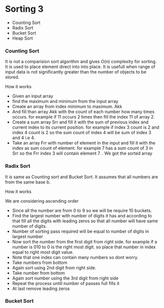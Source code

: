 # Sorting 3

* Counting Sort
* Radix Sort
* Bucket Sort
* Heap Sort


### Counting Sort

It is not a comparision sort algorithm and gives O(n) complexity for sorting. It is used to place element direct into into place. It is usefull when range of input data is not significantly greater than the number of objects to be stored.

How it works

* Given an input array
* find the maximum and minimum from the input array
* Create an array from index minimum to maximum. Akk
* And fill than array Akk with the count of each number how many times occurs. for example if 11 occurs 2 times then fill the index 11 of array 2.
* Create a sum array Srr and fill it with the sum of previous index and current index to its current position. for example if index 3 count is 2 and index 4 count is 2 so the sum count of index 4 will be sum of index 3 and 4 i.e 4.
* Take an array Frr with number of element in the input and fill it with the index as sum count of element. for example 7 has a sum count of 3 in Srr so the Frr index 3 will contain element 7.
. We got the sorted array


### Radix Sort

It is same as Counting sort and Bucket Sort. It assumes that all numbers are from the same base b.

How it works

We are considering ascending order

* Since all the number are from 0 to 9 so we will be require 10 buckets.
* Find the largest number with number of digits it has and according to that fill all the digits with leading zeros so that all number will have same number of digits.
* Number of sorting pass required will be equal to number of digits in largest number
* Now sort the number from the first digit from right side. for example if a number is 010 to 0 is the right most digit. so place that number in index equal to right most digit value.
* Note that one index can contain many numbers so dont worry.
* Take numbers from bottom
* Again sort using 2nd digit from right side.
* Take number from bottom
* Again sort number using the 3rd digit from right side
* Repeat the process untill number of passes full fills it
* At last remove leading zeros




### Bucket Sort

